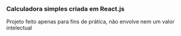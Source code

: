 ### Calculadora simples criada em React.js

Projeto feito apenas para fins de prática, não envolve nem um valor intelectual